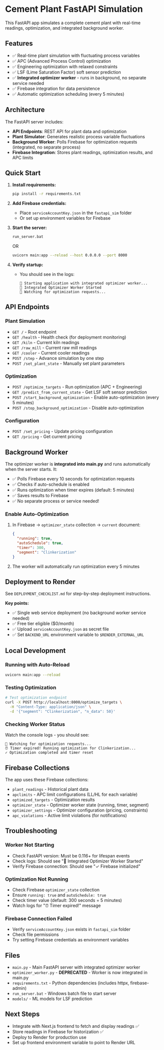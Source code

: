 # Cement Plant FastAPI Simulation

This FastAPI app simulates a complete cement plant with real-time readings, optimization, and integrated background worker.

## Features

- ✅ Real-time plant simulation with fluctuating process variables
- ✅ APC (Advanced Process Control) optimization
- ✅ Engineering optimization with relaxed constraints
- ✅ LSF (Lime Saturation Factor) soft sensor prediction
- ✅ **Integrated optimizer worker** - runs in background, no separate service needed
- ✅ Firebase integration for data persistence
- ✅ Automatic optimization scheduling (every 5 minutes)

## Architecture

The FastAPI server includes:
- **API Endpoints**: REST API for plant data and optimization
- **Plant Simulator**: Generates realistic process variable fluctuations
- **Background Worker**: Polls Firebase for optimization requests (integrated, no separate process)
- **Firebase Integration**: Stores plant readings, optimization results, and APC limits

## Quick Start

1. **Install requirements:**
   ```bash
   pip install -r requirements.txt
   ```

2. **Add Firebase credentials:**
   - Place `serviceAccountKey.json` in the `fastapi_sim` folder
   - Or set up environment variables for Firebase

3. **Start the server:**
   ```bash
   run_server.bat
   ```
   OR
   ```bash
   uvicorn main:app --reload --host 0.0.0.0 --port 8000
   ```

4. **Verify startup:**
   - You should see in the logs:
     ```
     🚀 Starting application with integrated optimizer worker...
     🤖 Integrated Optimizer Worker Started
     👀 Watching for optimization requests...
     ```

## API Endpoints

### Plant Simulation
- `GET /` - Root endpoint
- `GET /health` - Health check (for deployment monitoring)
- `GET /kiln` - Current kiln readings
- `GET /raw_mill` - Current raw mill readings
- `GET /cooler` - Current cooler readings
- `POST /step` - Advance simulation by one step
- `POST /set_plant_state` - Manually set plant parameters

### Optimization
- `POST /optimize_targets` - Run optimization (APC + Engineering)
- `GET /predict_from_current_state` - Get LSF soft sensor prediction
- `POST /start_background_optimization` - Enable auto-optimization (every 5 minutes)
- `POST /stop_background_optimization` - Disable auto-optimization

### Configuration
- `POST /set_pricing` - Update pricing configuration
- `GET /pricing` - Get current pricing

## Background Worker

The optimizer worker is **integrated into main.py** and runs automatically when the server starts. It:
- ✅ Polls Firebase every 10 seconds for optimization requests
- ✅ Checks if auto-schedule is enabled
- ✅ Runs optimization when timer expires (default: 5 minutes)
- ✅ Saves results to Firebase
- ✅ No separate process or service needed!

### Enable Auto-Optimization

1. In Firebase → `optimizer_state` collection → `current` document:
   ```json
   {
     "running": true,
     "autoSchedule": true,
     "timer": 300,
     "segment": "Clinkerization"
   }
   ```

2. The worker will automatically run optimization every 5 minutes

## Deployment to Render

See `DEPLOYMENT_CHECKLIST.md` for step-by-step deployment instructions.

**Key points:**
- ✅ Single web service deployment (no background worker service needed)
- ✅ Free tier eligible ($0/month)
- ✅ Upload `serviceAccountKey.json` as secret file
- ✅ Set `BACKEND_URL` environment variable to `$RENDER_EXTERNAL_URL`

## Local Development

### Running with Auto-Reload
```bash
uvicorn main:app --reload
```

### Testing Optimization
```bash
# Test optimization endpoint
curl -X POST http://localhost:8000/optimize_targets \
  -H "Content-Type: application/json" \
  -d '{"segment": "Clinkerization", "n_data": 50}'
```

### Checking Worker Status
Watch the console logs - you should see:
```
👀 Watching for optimization requests...
⏰ Timer expired! Running optimization for Clinkerization...
✓ Optimization completed and timer reset
```

## Firebase Collections

The app uses these Firebase collections:
- `plant_readings` - Historical plant data
- `apclimits` - APC limit configurations (LL/HL for each variable)
- `optimized_targets` - Optimization results
- `optimizer_state` - Optimizer worker state (running, timer, segment)
- `optimizer_settings` - Optimizer configuration (pricing, constraints)
- `apc_violations` - Active limit violations (for notifications)

## Troubleshooting

### Worker Not Starting
- Check FastAPI version: Must be 0.116+ for lifespan events
- Check logs: Should see "🤖 Integrated Optimizer Worker Started"
- Verify Firebase connection: Should see "✓ Firebase initialized"

### Optimization Not Running
- Check Firebase `optimizer_state` collection
- Ensure `running: true` and `autoSchedule: true`
- Check timer value (default: 300 seconds = 5 minutes)
- Watch logs for "⏰ Timer expired!" message

### Firebase Connection Failed
- Verify `serviceAccountKey.json` exists in `fastapi_sim` folder
- Check file permissions
- Try setting Firebase credentials as environment variables

## Files

- `main.py` - Main FastAPI server with integrated optimizer worker
- `optimizer_worker.py` - **DEPRECATED** - Worker is now integrated in main.py
- `requirements.txt` - Python dependencies (includes httpx, firebase-admin)
- `run_server.bat` - Windows batch file to start server
- `models/` - ML models for LSF prediction

## Next Steps

- Integrate with Next.js frontend to fetch and display readings ✅
- Store readings in Firebase for historization ✅
- Deploy to Render for production use
- Set up frontend environment variable to point to Render URL

